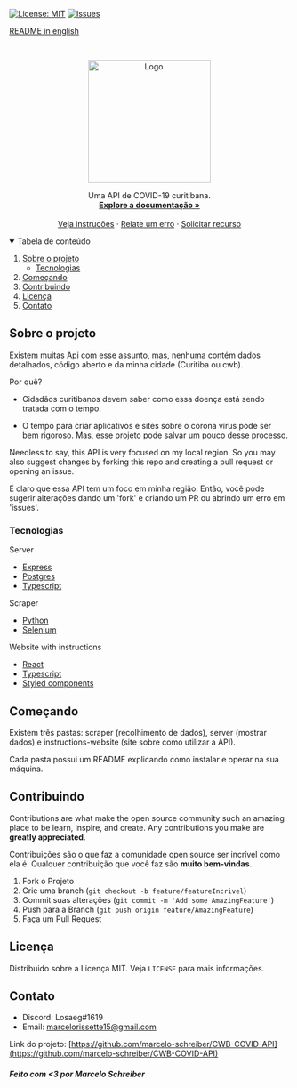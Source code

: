 
[![License: MIT](https://img.shields.io/badge/License-MIT-yellow.svg)](https://opensource.org/licenses/MIT)
[![Issues](https://img.shields.io/badge/Issues-0-red.svg)](https://github.com/marcelo-schreiber/CWB-COVID-API/issues)

[README in english](README.pt)

<br />
<p align="center">
  <a href="https://cwb-covid.netlify.app/" target="_blank" rel="noreferrer">
    <img src="https://cdn.discordapp.com/attachments/685226653764550671/789647227165343754/logo512.png" alt="Logo" width="220px">
  </a>

  <p align="center">
    Uma API de COVID-19 curitibana.
    <br />
    <a href="https://cwb-covid.netlify.app/" target="_blank" rel="noreferrer"><strong>Explore a documentação »</strong></a>
    <br />
    <br />
    <a href="#getting-started">Veja instruções</a>
    ·
    <a href="https://github.com/marcelo-schreiber/CWB-COVID-API/issues">Relate um erro</a>
    ·
    <a href="https://github.com/marcelo-schreiber/CWB-COVID-API/issues">Solicitar recurso</a>
  </p>
</p>


<details open="open">
  <summary>Tabela de conteúdo</summary>
  <ol>
    <li>
      <a href="#about-the-project">Sobre o projeto</a>
      <ul>
        <li><a href="#built-with">Tecnologias</a></li>
      </ul>
    </li>
    <li>
      <a href="#getting-started">Começando</a>
    </li>
    <li><a href="#contributing">Contribuindo</a></li>
    <li><a href="#license">Licença</a></li>
    <li><a href="#contact">Contato</a></li>
  </ol>
</details>

<!-- ABOUT THE PROJECT -->
## Sobre o projeto

Existem muitas Api com esse assunto, mas, nenhuma contém dados detalhados, código aberto e da minha cidade (Curitiba ou cwb).

Por quê?

* Cidadãos curitibanos devem saber como essa doença está sendo tratada com o tempo. 

* O tempo para criar aplicativos e sites sobre o corona vírus pode ser bem rigoroso. Mas, esse projeto pode salvar um pouco desse processo.

Needless to say, this API is very focused on my local region. So you may also suggest changes by forking this repo and creating a pull request or opening an issue.

É claro que essa API tem um foco em minha região. Então, você pode sugerir alterações dando um 'fork' e criando um PR ou abrindo um erro em 'issues'.

### Tecnologias

Server
* [Express](https://expressjs.com/)
* [Postgres](https://www.postgresql.org/)
* [Typescript](https://www.typescriptlang.org/)

Scraper
* [Python](https://www.python.org/)
* [Selenium](https://www.selenium.dev/)

Website with instructions
* [React](https://reactjs.org/)
* [Typescript](https://www.typescriptlang.org/)
* [Styled components](https://styled-components.com/)

<!-- GETTING STARTED -->
## Começando

Existem três pastas: scraper (recolhimento de dados), server (mostrar dados) e instructions-website (site sobre como utilizar a API).

Cada pasta possui um README explicando como instalar e operar na sua máquina.

## Contribuindo

Contributions are what make the open source community such an amazing place to be learn, inspire, and create. Any contributions you make are **greatly appreciated**.

Contribuições são o que faz a comunidade open source ser incrível como ela é. Qualquer contribuição que você faz são **muito bem-vindas**.

1. Fork o Projeto
2. Crie uma branch (`git checkout -b feature/featureIncrivel`)
3. Commit suas alterações (`git commit -m 'Add some AmazingFeature'`)
4. Push para a Branch (`git push origin feature/AmazingFeature`)
5. Faça um Pull Request

## Licença

Distribuido sobre a Licença MIT. Veja `LICENSE` para mais informações.

## Contato

- Discord: Losaeg#1619 
- Email: marcelorissette15@gmail.com

Link do projeto: [https://github.com/marcelo-schreiber/CWB-COVID-API](https://github.com/marcelo-schreiber/CWB-COVID-API)

##### Feito com <3 por Marcelo Schreiber